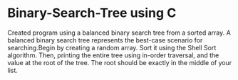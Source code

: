 # Binary-Search-Tree using C
Created program using a balanced binary search tree from a sorted array. A balanced binary search tree represents the best-case scenario for searching.Begin by creating a random array. Sort it using the Shell Sort algorithm. Then, printing the entire tree using in-order traversal, and the value at the root of the tree. The root should be exactly in the middle of your list.
